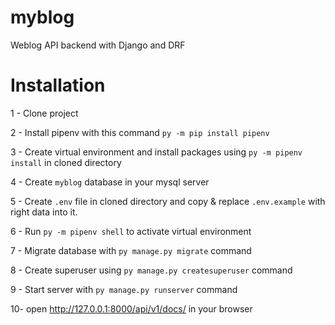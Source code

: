 # myblog
Weblog API backend with Django and DRF
# Installation
1 - Clone project

2 - Install pipenv with this command `py -m pip install pipenv` 

3 - Create virtual environment and install packages using `py -m pipenv install` in cloned directory

4 - Create `myblog` database in your mysql server

5 - Create `.env` file in cloned directory and copy & replace `.env.example` with right data into it.

6 - Run `py -m pipenv shell` to activate virtual environment

7 - Migrate database with `py manage.py migrate` command

8 - Create superuser using `py manage.py createsuperuser` command

9 - Start server with `py manage.py runserver` command

10- open http://127.0.0.1:8000/api/v1/docs/ in your browser
